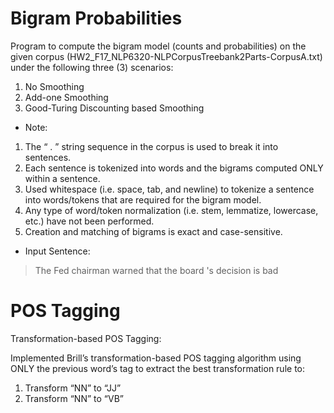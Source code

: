 # Bigram Probabilities

Program to compute the bigram model (counts and probabilities) on the given corpus (HW2_F17_NLP6320-NLPCorpusTreebank2Parts-CorpusA.txt) under the following three (3) scenarios:
 1. No Smoothing
 2. Add-one Smoothing
 3. Good-Turing Discounting based Smoothing
 
- Note:
1. The “ . ” string sequence in the corpus is used to break it into sentences.
2. Each sentence is tokenized into words and the bigrams computed ONLY within a sentence.
3. Used whitespace (i.e. space, tab, and newline) to tokenize a sentence into words/tokens that are required for the bigram model.
4. Any type of word/token normalization (i.e. stem, lemmatize, lowercase, etc.) have not been performed.
5. Creation and matching of bigrams is exact and case-sensitive.

* Input Sentence: 
> The Fed chairman warned that the board 's decision is bad

# POS Tagging

Transformation-based POS Tagging: 

Implemented Brill’s transformation-based POS tagging algorithm using ONLY the previous word’s tag to extract the best transformation rule to:

1. Transform “NN” to “JJ”
2. Transform “NN” to “VB”
